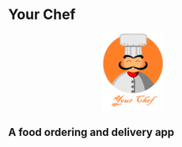 # Your Chef
<p align="center">
  <img width="25%" height="25%" src="assets/images/Your Chef Splash.png">
</p>

## A food ordering and delivery app